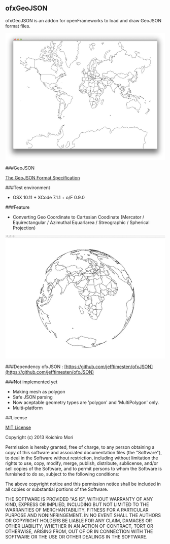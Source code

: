 ofxGeoJSON
---

ofxGeoJSON is an addon for openFrameworks to load and draw GeoJSON format files.

![screen-shot jpg](./geojson_screen_shot.jpg)

###GeoJSON

[The GeoJSON Format Specification](http://geojson.org.1geojson-spec.html)

###Test environment
- OSX 10.11 + XCode 7.1.1 + o/F 0.9.0

###Feature
- Converting Geo Coordinate to Cartesian Coodinate (Mercator / Equirectangular / Azimuthal Equarlarea / Streographic / Spherical Projection)

![spherical animation gif](./spherical-480p-f.gif)

###Dependency
ofxJSON : [https://github.com/jefftimesten/ofxJSON](https://github.com/jefftimesten/ofxJSON)

###Not implemented yet
- Making mesh as polygon
- Safe JSON parsing
- Now aceptable geometry types are 'polygon' and 'MultiPolygon' only.
- Multi-platform

##License

[MIT License](https://secure.wikimedia.org/wikipedia/en/wiki/Mit_license)

Copyright (c) 2013 Koichiro Mori

Permission is hereby granted, free of charge, to any person obtaining a copy of this software and associated documentation files (the "Software"), to deal in the Software without restriction, including without limitation the rights to use, copy, modify, merge, publish, distribute, sublicense, and/or sell copies of the Software, and to permit persons to whom the Software is furnished to do so, subject to the following conditions:

The above copyright notice and this permission notice shall be included in all copies or substantial portions of the Software.

THE SOFTWARE IS PROVIDED "AS IS", WITHOUT WARRANTY OF ANY KIND, EXPRESS OR IMPLIED, INCLUDING BUT NOT LIMITED TO THE WARRANTIES OF MERCHANTABILITY, FITNESS FOR A PARTICULAR PURPOSE AND NONINFRINGEMENT. IN NO EVENT SHALL THE AUTHORS OR COPYRIGHT HOLDERS BE LIABLE FOR ANY CLAIM, DAMAGES OR OTHER LIABILITY, WHETHER IN AN ACTION OF CONTRACT, TORT OR OTHERWISE, ARISING FROM, OUT OF OR IN CONNECTION WITH THE SOFTWARE OR THE USE OR OTHER DEALINGS IN THE SOFTWARE.